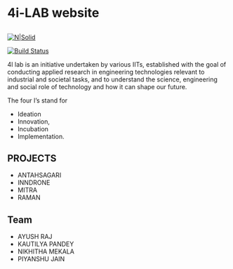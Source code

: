 # 4i-LAB website
##

[![N|Solid](https://www.iitg.ac.in/stud/gymkhana/technical/assets/img/resources/4iLogo.png)](https://nodesource.com/products/nsolid)

[![Build Status](https://travis-ci.org/joemccann/dillinger.svg?branch=master)](https://travis-ci.org/joemccann/dillinger)

4I lab is an initiative undertaken by various IITs, established with the goal of conducting applied research in engineering technologies relevant to industrial and societal tasks, and to understand the science, engineering and social role of technology and how it can shape our future. 

The four I’s stand for 
- Ideation
- Innovation, 
- Incubation
- Implementation.

## PROJECTS

- ANTAHSAGARI
- INNDRONE
- MITRA
- RAMAN


## Team

- AYUSH RAJ
- KAUTILYA PANDEY
- NIKHITHA MEKALA
- PIYANSHU JAIN
